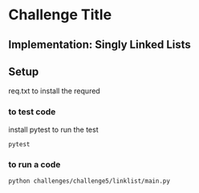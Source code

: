 # Challenge Title
##  Implementation: Singly Linked Lists

## Setup
req.txt to install the requred


### to test code 
install pytest to run the test
 ```
 pytest
 ```
 ### to run a code 
 ```
 python challenges/challenge5/linklist/main.py
 ```